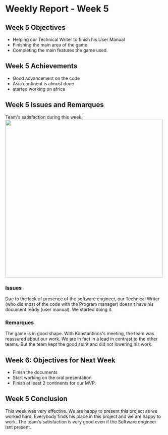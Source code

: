# Weekly Report - Week 5
## Week 5 Objectives
- Helping our Technical Writer to finish his User Manual
- Finishing the main area of the game
- Completing the main features the game used.
## Week 5 Achievements
- Good advancement on the code
- Asia continent is almost done
- started working on africa
## Week 5 Issues and Remarques
Team's satisfaction during this week: 
 <img src="C:\Users\JulianREINE\Documents\GitHub\2024-2025-project-2-serious-game-team-4\Documents\WeeklyReports\Images\Week5TeamSatisfaction.png" width="500"/>

### Issues
Due to the lack of presence of the software engineer, our Technical Writer (who did most of the code with the Program manager) doesn't have his document ready (user manual). We started doing it.
### Remarques
The game is in good shape. With Konstantinos's meeting, the team was reassured about our work. We are in fact in a lead in contrast to the other teams. But the team kept the good spirit and did not lowering his work. 
## Week 6: Objectives for Next Week
- Finish the documents
- Start working on the oral presentation
- Finish at least 2 continents for our MVP.
## Week 5 Conclusion

This week was very effective. We are happy to present this project as we worked hard. Everybody finds his place in this project and we are happy to work. 
The team's satisfaction is very good even if the Software engineer isnt present.